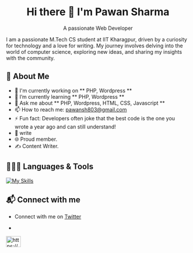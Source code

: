 <h1 align = center>Hi there 👋 I'm Pawan Sharma</h1>
<p align = center>A passionate Web Developer</p>
I am a passionate M.Tech CS student at IIT Kharagpur, driven by a curiosity for technology and a love for writing. My journey involves delving into the world of computer science, exploring new ideas, and sharing my insights with the community.

## 🚀 About Me

- 🔭 I'm currently working on ** PHP, Wordpress **
- 🌱 I’m currently learning ** PHP, Wordpress **
- 💬 Ask me about ** PHP, Wordpress, HTML, CSS, Javascript **
- 📫 How to reach me: pawansh803@gmail.com
- ⚡ Fun fact: Developers often joke that the best code is the one you wrote a year ago and can still understand!
- 📝 write
- 🌐 Proud member.
- ✍️ Content Writer.


## 👩🏻‍💻 Languages & Tools

[![My Skills](https://skillicons.dev/icons?i=html,css,js,php,bootstrap,wordpress,figma,c,mysql,vscode,replit)](https://skillicons.dev)


## 📬 Connect with me

- Connect with me on [Twitter](https://x.com/imbrajwasi?s=09)
- <p align="left">
<a href="https://www.linkedin.com/in/pawan-sharma-b29067245" target="blank"><img align="center" src="https://raw.githubusercontent.com/rahuldkjain/github-profile-readme-generator/master/src/images/icons/Social/linked-in-alt.svg" alt="https://www.linkedin.com/in/pawan-sharma-b29067245" height="30" width="40" /></a>
</p>
